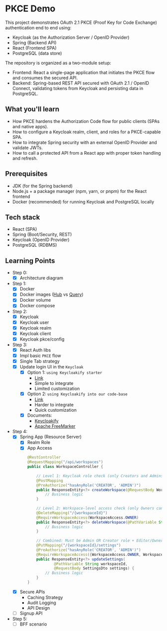 # PKCE Demo

This project demonstrates OAuth 2.1 PKCE (Proof Key for Code Exchange) authentication end to end using:

- Keycloak (as the Authorization Server / OpenID Provider)
- Spring (Backend API)
- React (Frontend SPA)
- PostgreSQL (data store)

The repository is organized as a two-module setup:

- Frontend: React a single-page application that initiates the PKCE flow and consumes the secured API.
- Backend: Spring-based REST API secured with OAuth 2.1 / OpenID Connect, validating tokens from Keycloak and persisting
  data in PostgreSQL.

## What you'll learn

- How PKCE hardens the Authorization Code flow for public clients (SPAs and native apps).
- How to configure a Keycloak realm, client, and roles for a PKCE-capable SPA.
- How to integrate Spring security with an external OpenID Provider and validate JWTs.
- How to call a protected API from a React app with proper token handling and refresh.

## Prerequisites

- JDK (for the Spring backend)
- Node.js + a package manager (npm, yarn, or pnpm) for the React frontend
- Docker (recommended) for running Keycloak and PostgreSQL locally

## Tech stack

- React (SPA)
- Spring (Boot/Security, REST)
- Keycloak (OpenID Provider)
- PostgreSQL (RDBMS)

## Learning Points

- Step 0:
    - [x] Architecture diagram

- Step 1:
    - [x] Docker
    - [x] Docker images ([Hub](https://hub.docker.com/r/keycloak/keycloak)
      vs [Query](https://quay.io/repository/keycloak/keycloak/))
    - [x] Docker volume
    - [x] Docker compose

- Step 2:
    - [x] Keycloak
    - [x] Keycloak user
    - [x] Keycloak realm
    - [x] Keycloak client
    - [x] Keycloak pkce/config

- Step 3:
    - [X] React Auth libs
    - [X] Impl basic `PKCE` flow
    - [X] Single Tab strategy
    - [X] Update login UI in the `Keycloak`
        - [X] Option 1: `using Keycloakify starter`
            - [Link](https://docs.keycloakify.dev/)
            - Simple to integrate
            - Limited customization
        - [X] Option 2: `using Keycloakify into our code-base`
            - [Link](https://docs.keycloakify.dev/integration-keycloakify-in-your-codebase/vite)
            - Harder to integrate
            - Quick customization
        - [X] Documents:
            - [Keycloakify](https://github.com/keycloakify/keycloakify)
            - [Apache FreeMarker](https://freemarker.apache.org/index.html)

- Step 4:
    - [X] Spring App (Resource Server)
        - [X] Realm Role
        - [X] App Access
            ```java
            @RestController
            @RequestMapping("/api/workspaces")
            public class WorkspaceController {
                
                // Level 1: Keycloak role check (only Creators and Admins can create workspaces)
                @PostMapping
                @PreAuthorize("hasAnyRole('CREATOR', 'ADMIN')")
                public ResponseEntity<?> createWorkspace(@RequestBody WorkspaceDto dto) {
                    // Business logic
                }
                
                // Level 2: Workspace-level access check (only Owners can delete)
                @DeleteMapping("/{workspaceId}")
                @RequireWorkspaceAccess(WorkspaceAccess.OWNER)
                public ResponseEntity<?> deleteWorkspace(@PathVariable String workspaceId) {
                    // Business logic
                }
                
                // Combined: Must be Admin OR Creator role + Editor/Owner in workspace
                @PutMapping("/{workspaceId}/settings")
                @PreAuthorize("hasAnyRole('CREATOR', 'ADMIN')")
                @RequireWorkspaceAccess({WorkspaceAccess.OWNER, WorkspaceAccess.EDITOR})
                public ResponseEntity<?> updateSettings(
                        @PathVariable String workspaceId,
                        @RequestBody SettingsDto settings) {
                    // Business logic
                }
            }
            ```
    - [X] Secure APIs
      - Caching Strategy
      - Audit Logging
      - API Design
    - [ ] Signup API

- Step 5:
    - [ ] BFF scenario
